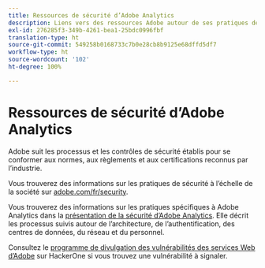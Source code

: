 ```yaml
---
title: Ressources de sécurité d’Adobe Analytics
description: Liens vers des ressources Adobe autour de ses pratiques de sécurité et de ses plans de récupération.
exl-id: 276285f3-349b-4261-bea1-25bdc0996fbf
translation-type: ht
source-git-commit: 549258b0168733c7b0e28cb8b9125e68dffd5df7
workflow-type: ht
source-wordcount: '102'
ht-degree: 100%

---
```


# Ressources de sécurité d’Adobe Analytics

Adobe suit les processus et les contrôles de sécurité établis pour se conformer aux normes, aux règlements et aux certifications reconnus par l’industrie.

Vous trouverez des informations sur les pratiques de sécurité à l’échelle de la société sur [adobe.com/fr/security](https://adobe.com/fr/security.html).

Vous trouverez des informations sur les pratiques spécifiques à Adobe Analytics dans la [présentation de la sécurité d’Adobe Analytics](https://www.adobe.com/content/dam/acom/en/security/pdfs/ADB-AnalyticsSecurity-WP.pdf). Elle décrit les processus suivis autour de l’architecture, de l’authentification, des centres de données, du réseau et du personnel.

Consultez le [programme de divulgation des vulnérabilités des services Web d’Adobe](https://hackerone.com/adobe) sur HackerOne si vous trouvez une vulnérabilité à signaler.
